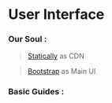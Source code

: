 # User Interface

### Our Soul :

> [Statically](https://statically.io) as CDN

> [Bootstrap](https://getbootstrap.com) as Main UI

### Basic Guides :

